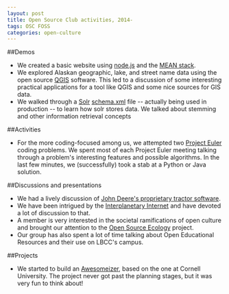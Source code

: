 ```yaml
---
layout: post
title: Open Source Club activities, 2014-
tags: OSC FOSS
categories: open-culture
---
```


##Demos

* We created a basic website using [node.js](https://nodejs.org/en/) and the [MEAN stack](http://meanjs.org/).
* We explored Alaskan geographic, lake, and street name data using the open source [QGIS](http://qgis.org/en/site/) software.  This led to a discussion of some interesting practical applications for a tool like QGIS and some nice sources for GIS data.
* We walked through a [Solr](https://lucene.apache.org/solr/) [schema.xml](https://wiki.apache.org/solr/SchemaXml) file -- actually being used in production -- to learn how solr stores data.  We talked about stemming and other information retrieval concepts

##Activities

* For the more coding-focused among us, we attempted two [Project Euler](https://projecteuler.net/) coding problems.  We spent most of each Project Euler meeting talking through a problem's interesting features and possible algorithms.  In the last few minutes, we (successfully) took a stab at a Python or Java solution.

##Discussions and presentations
* We had a lively discussion of [John Deere's proprietary tractor software](http://www.wired.com/2015/04/dmca-ownership-john-deere/).
* We have been intrigued by the [Interplanetary Internet](https://en.wikipedia.org/wiki/Interplanetary_Internet) and have devoted a lot of discussion to that.
* A member is very interested in the societal ramifications of open culture and brought our attention to the [Open Source Ecology](http://opensourceecology.org/) project.
* Our group has also spent a lot of time talking about Open Educational Resources and their use on LBCC's campus.

##Projects

* We started to build an [Awesomeizer](http://www.news.cornell.edu/essentials/2015/02/everything-awesome), based on the one at Cornell University.  The project never got past the planning stages, but it was very fun to think about!

